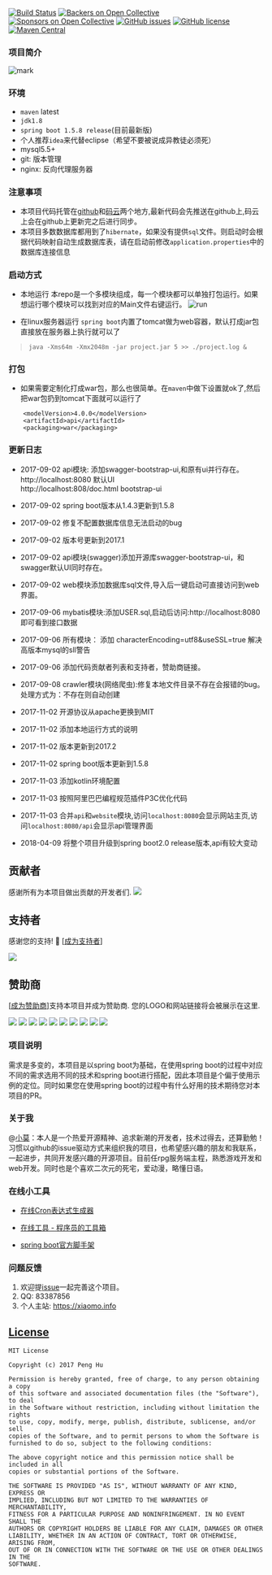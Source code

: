 [![Build Status](https://travis-ci.org/houko/SpringBootUnity.svg?branch=master)](https://travis-ci.org/houko/SpringBootUnity)
[![Backers on Open Collective](https://opencollective.com/SpringBootUnity/backers/badge.svg)](#backers) [![Sponsors on Open Collective](https://opencollective.com/SpringBootUnity/sponsors/badge.svg)](#sponsors) [![GitHub issues](https://img.shields.io/github/issues/xiaomoinfo/SpringBootUnity.svg)](https://github.com/hoko/SpringBootUnity/issues)
[![GitHub license](https://img.shields.io/badge/license-MIT-blue.svg)](https://raw.githubusercontent.com/houko/SpringBootUnity/master/LICENSE)
[![Maven Central](https://img.shields.io/maven-central/v/org.apache.maven/apache-maven.svg)]()

###  项目简介
![mark](screenshot/SpringBootUnity.png)

### 环境
- `maven` latest   
- `jdk1.8`   
- `spring boot 1.5.8 release`(目前最新版)
-  个人推荐`idea`来代替eclipse（希望不要被说成异教徒必须死）
- mysql5.5+
- git: 版本管理
- nginx: 反向代理服务器


### 注意事项
- 本项目代码托管在[github](https://github.com/xiaomoinfo/SpringBootUnity)和[码云](http://git.oschina.net/hupeng/SpringBootUnity)两个地方,最新代码会先推送在github上,码云上会在github上更新完之后进行同步。
- 本项目多数数据库都用到了`hibernate`，如果没有提供`sql`文件。则启动时会根据代码映射自动生成数据库表，请在启动前修改`application.properties`中的数据库连接信息


### 启动方式

- 本地运行
本repo是一个多模块组成，每一个模块都可以单独打包运行。如果想运行哪个模块可以找到对应的Main文件右键运行。
![run](screenshot/run.png)


- 在linux服务器运行
 `spring boot`内置了tomcat做为web容器，默认打成jar包直接放在服务器上执行就可以了
> `java -Xms64m -Xmx2048m -jar project.jar 5 >> ./project.log &`



### 打包
- 如果需要定制化打成war包，那么也很简单。在`maven`中做下设置就ok了,然后把war包扔到tomcat下面就可以运行了

```
    <modelVersion>4.0.0</modelVersion>
    <artifactId>api</artifactId>
    <packaging>war</packaging>
```


### 更新日志
- 2017-09-02 api模块: 添加swagger-bootstrap-ui,和原有ui并行存在。       
http://localhost:8080 默认UI           
http://localhost:808/doc.html bootstrap-ui  

- 2017-09-02 spring boot版本从1.4.3更新到1.5.8   
- 2017-09-02 修复不配置数据库信息无法启动的bug   
- 2017-09-02 版本号更新到2017.1   
- 2017-09-02 api模块(swagger)添加开源库swagger-bootstrap-ui，和swagger默认UI同时存在。  
- 2017-09-02 web模块添加数据库sql文件,导入后一键启动可直接访问到web界面。  
- 2017-09-06 mybatis模块:添加USER.sql,启动后访问:http://localhost:8080 即可看到接口数据
- 2017-09-06 所有模块： 添加 characterEncoding=utf8&useSSL=true 解决高版本mysql的sll警告
- 2017-09-06 添加代码贡献者列表和支持者，赞助商链接。
- 2017-09-08 crawler模块(网络爬虫):修复本地文件目录不存在会报错的bug。处理方式为：不存在则自动创建
- 2017-11-02 开源协议从apache更换到MIT
- 2017-11-02 添加本地运行方式的说明
- 2017-11-02 版本更新到2017.2
- 2017-11-02 spring boot版本更新到1.5.8
- 2017-11-03 添加kotlin环境配置
- 2017-11-03 按照阿里巴巴编程规范插件P3C优化代码
- 2017-11-03 合并`api`和`website`模块,访问`localhost:8080`会显示网站主页,访问`localhost:8080/api`会显示api管理界面
- 2018-04-09 将整个项目升级到spring boot2.0 release版本,api有较大变动



## 贡献者

感谢所有为本项目做出贡献的开发者们.
<a href="graphs/contributors"><img src="https://opencollective.com/SpringBootUnity/contributors.svg?width=890" /></a>


## 支持者

感谢您的支持! 🙏  [[成为支持者](https://opencollective.com/SpringBootUnity#backer)]

<a href="https://opencollective.com/SpringBootUnity#backers" target="_blank"><img src="https://opencollective.com/SpringBootUnity/backers.svg?width=890"></a>


## 赞助商

[[成为赞助商](https://opencollective.com/SpringBootUnity#sponsor)]支持本项目并成为赞助商. 您的LOGO和网站链接将会被展示在这里. 

<a href="https://opencollective.com/SpringBootUnity/sponsor/0/website" target="_blank"><img src="https://opencollective.com/SpringBootUnity/sponsor/0/avatar.svg"></a>
<a href="https://opencollective.com/SpringBootUnity/sponsor/1/website" target="_blank"><img src="https://opencollective.com/SpringBootUnity/sponsor/1/avatar.svg"></a>
<a href="https://opencollective.com/SpringBootUnity/sponsor/2/website" target="_blank"><img src="https://opencollective.com/SpringBootUnity/sponsor/2/avatar.svg"></a>
<a href="https://opencollective.com/SpringBootUnity/sponsor/3/website" target="_blank"><img src="https://opencollective.com/SpringBootUnity/sponsor/3/avatar.svg"></a>
<a href="https://opencollective.com/SpringBootUnity/sponsor/4/website" target="_blank"><img src="https://opencollective.com/SpringBootUnity/sponsor/4/avatar.svg"></a>
<a href="https://opencollective.com/SpringBootUnity/sponsor/5/website" target="_blank"><img src="https://opencollective.com/SpringBootUnity/sponsor/5/avatar.svg"></a>
<a href="https://opencollective.com/SpringBootUnity/sponsor/6/website" target="_blank"><img src="https://opencollective.com/SpringBootUnity/sponsor/6/avatar.svg"></a>
<a href="https://opencollective.com/SpringBootUnity/sponsor/7/website" target="_blank"><img src="https://opencollective.com/SpringBootUnity/sponsor/7/avatar.svg"></a>
<a href="https://opencollective.com/SpringBootUnity/sponsor/8/website" target="_blank"><img src="https://opencollective.com/SpringBootUnity/sponsor/8/avatar.svg"></a>
<a href="https://opencollective.com/SpringBootUnity/sponsor/9/website" target="_blank"><img src="https://opencollective.com/SpringBootUnity/sponsor/9/avatar.svg"></a>

###  项目说明
需求是多变的，本项目是以spring boot为基础，在使用spring boot的过程中对应不同的需求选用不同的技术和spring boot进行搭配，因此本项目是个偏于使用示例的定位。同时如果您在使用spring boot的过程中有什么好用的技术期待您对本项目的PR。

### 关于我
 @[小莫](https://xiaomo.info)：本人是一个热爱开源精神、追求新潮的开发者，技术过得去，还算勤勉！习惯以github的issue驱动方式来组织我的项目，也希望感兴趣的朋友和我联系，一起进步，共同开发感兴趣的开源项目。目前任rpg服务端主程，熟悉游戏开发和web开发。同时也是个喜欢二次元的死宅，爱动漫，略懂日语。

### 在线小工具

- [在线Cron表达式生成器](http://cron.qqe2.com/ "在线Cron表达式生成器")

- [在线工具 - 程序员的工具箱](http://tool.lu/ "在线工具 - 程序员的工具箱")
- [spring boot官方脚手架](https://start.spring.io/ "spring boot官方脚手架")


###  问题反馈
1. 欢迎提[issue](https://github.com/xiaomoinfo/SpringBootUnity/issues)一起完善这个项目。
2. QQ: 83387856
4. 个人主站: https://xiaomo.info


## [License](LICENSE "MIT")

    MIT License
    
    Copyright (c) 2017 Peng Hu
    
    Permission is hereby granted, free of charge, to any person obtaining a copy
    of this software and associated documentation files (the "Software"), to deal
    in the Software without restriction, including without limitation the rights
    to use, copy, modify, merge, publish, distribute, sublicense, and/or sell
    copies of the Software, and to permit persons to whom the Software is
    furnished to do so, subject to the following conditions:
    
    The above copyright notice and this permission notice shall be included in all
    copies or substantial portions of the Software.
    
    THE SOFTWARE IS PROVIDED "AS IS", WITHOUT WARRANTY OF ANY KIND, EXPRESS OR
    IMPLIED, INCLUDING BUT NOT LIMITED TO THE WARRANTIES OF MERCHANTABILITY,
    FITNESS FOR A PARTICULAR PURPOSE AND NONINFRINGEMENT. IN NO EVENT SHALL THE
    AUTHORS OR COPYRIGHT HOLDERS BE LIABLE FOR ANY CLAIM, DAMAGES OR OTHER
    LIABILITY, WHETHER IN AN ACTION OF CONTRACT, TORT OR OTHERWISE, ARISING FROM,
    OUT OF OR IN CONNECTION WITH THE SOFTWARE OR THE USE OR OTHER DEALINGS IN THE
    SOFTWARE.


